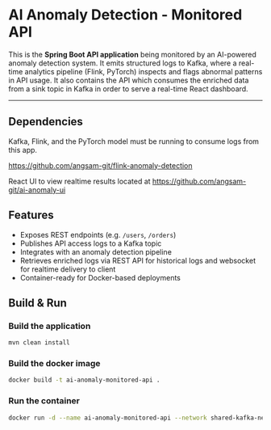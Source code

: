 # AI Anomaly Detection - Monitored API

This is the **Spring Boot API application** being monitored by an AI-powered anomaly detection system. It emits structured logs to Kafka, where a real-time analytics pipeline (Flink, PyTorch) inspects and flags abnormal patterns in API usage. It also contains the API which consumes the enriched data from a sink topic in Kafka in order to serve a real-time React dashboard.

---

## Dependencies

Kafka, Flink, and the PyTorch model must be running to consume logs from this app.

https://github.com/angsam-git/flink-anomaly-detection

React UI to view realtime results located at https://github.com/angsam-git/ai-anomaly-ui

## Features

- Exposes REST endpoints (e.g. `/users`, `/orders`)
- Publishes API access logs to a Kafka topic
- Integrates with an anomaly detection pipeline
- Retrieves enriched logs via REST API for historical logs and websocket for realtime delivery to client
- Container-ready for Docker-based deployments

## Build & Run

### Build the application

```bash
mvn clean install
```

### Build the docker image
```bash
docker build -t ai-anomaly-monitored-api .
```

### Run the container
```bash
docker run -d --name ai-anomaly-monitored-api --network shared-kafka-net -p 8080:8080 ai-anomaly-monitored-api
```
